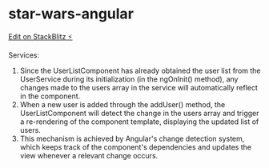 # star-wars-angular

[Edit on StackBlitz ⚡️](https://stackblitz.com/edit/jbjfmb)



Services:
1) Since the UserListComponent has already obtained the user list from the UserService during its initialization (in the ngOnInit() method), any changes made to the users array in the service will automatically reflect in      the component.
2) When a new user is added through the addUser() method, the UserListComponent will detect the change in the users array and trigger a re-rendering of the component template, displaying the updated list of users.
3) This mechanism is achieved by Angular's change detection system, which keeps track of the component's dependencies and updates the view whenever a relevant change occurs.

